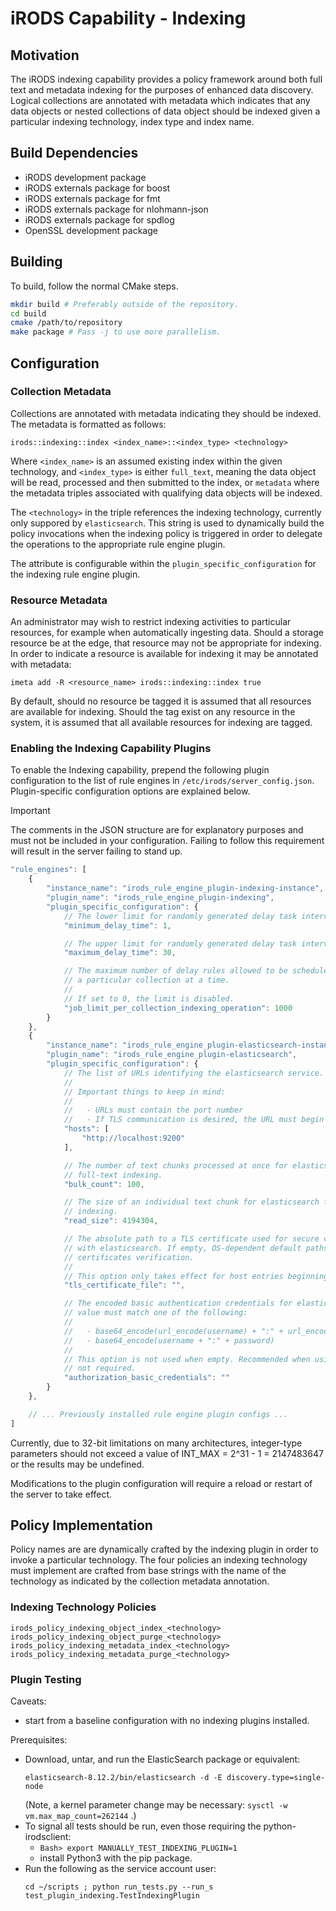 # iRODS Capability - Indexing

## Motivation

The iRODS indexing capability provides a policy framework around both full text and metadata indexing for the purposes of enhanced data discovery. Logical collections are annotated with metadata which indicates that any data objects or nested collections of data object should be indexed given a particular indexing technology, index type and index name.

## Build Dependencies

- iRODS development package
- iRODS externals package for boost
- iRODS externals package for fmt
- iRODS externals package for nlohmann-json
- iRODS externals package for spdlog
- OpenSSL development package

## Building

To build, follow the normal CMake steps.

```bash
mkdir build # Preferably outside of the repository.
cd build
cmake /path/to/repository
make package # Pass -j to use more parallelism.
```

## Configuration

### Collection Metadata

Collections are annotated with metadata indicating they should be indexed. The metadata is formatted as follows:
```
irods::indexing::index <index_name>::<index_type> <technology>
```
Where `<index_name>` is an assumed existing index within the given technology, and `<index_type>` is either `full_text`, meaning the data object will be read, processed and then submitted to the index, or `metadata` where the metadata triples associated with qualifying data objects will be indexed.

The `<technology>` in the triple references the indexing technology, currently only suppored by `elasticsearch`. This string is used to dynamically build the policy invocations when the indexing policy is triggered in order to delegate the operations to the appropriate rule engine plugin.

The attribute is configurable within the `plugin_specific_configuration` for the indexing rule engine plugin.

### Resource Metadata

An administrator may wish to restrict indexing activities to particular resources, for example when automatically ingesting data. Should a storage resource be at the edge, that resource may not be appropriate for indexing. In order to indicate a resource is available for indexing it may be annotated with metadata:
```
imeta add -R <resource_name> irods::indexing::index true
```
By default, should no resource be tagged it is assumed that all resources are available for indexing. Should the tag exist on any resource in the system, it is assumed that all available resources for indexing are tagged.

### Enabling the Indexing Capability Plugins

To enable the Indexing capability, prepend the following plugin configuration to the list of rule engines in `/etc/irods/server_config.json`. Plugin-specific configuration options are explained below.

> [!IMPORTANT]
> The comments in the JSON structure are for explanatory purposes and must not be included in your configuration. Failing to follow this requirement will result in the server failing to stand up.

```js
"rule_engines": [
    {
        "instance_name": "irods_rule_engine_plugin-indexing-instance",
        "plugin_name": "irods_rule_engine_plugin-indexing",
        "plugin_specific_configuration": {
            // The lower limit for randomly generated delay task intervals.
            "minimum_delay_time": 1,

            // The upper limit for randomly generated delay task intervals.
            "maximum_delay_time": 30,

            // The maximum number of delay rules allowed to be scheduled for
            // a particular collection at a time.
            //
            // If set to 0, the limit is disabled.
            "job_limit_per_collection_indexing_operation": 1000
        }
    },
    {
        "instance_name": "irods_rule_engine_plugin-elasticsearch-instance",
        "plugin_name": "irods_rule_engine_plugin-elasticsearch",
        "plugin_specific_configuration": {
            // The list of URLs identifying the elasticsearch service.
            //
            // Important things to keep in mind:
            //
            //   - URLs must contain the port number
            //   - If TLS communication is desired, the URL must begin with "https"
            "hosts": [
                "http://localhost:9200"
            ],

            // The number of text chunks processed at once for elasticsearch
            // full-text indexing.
            "bulk_count": 100,

            // The size of an individual text chunk for elasticsearch full-text
            // indexing.
            "read_size": 4194304,

            // The absolute path to a TLS certificate used for secure communication
            // with elasticsearch. If empty, OS-dependent default paths are used for
            // certificates verification.
            //
            // This option only takes effect for host entries beginning with "https".
            "tls_certificate_file": "",

            // The encoded basic authentication credentials for elasticsearch. The
            // value must match one of the following:
            //
            //   - base64_encode(url_encode(username) + ":" + url_encode(password))
            //   - base64_encode(username + ":" + password)
            //
            // This option is not used when empty. Recommended when using TLS, but
            // not required.
            "authorization_basic_credentials": ""
        }
    },

    // ... Previously installed rule engine plugin configs ...
]
```

Currently, due to 32-bit limitations on many architectures, integer-type parameters should not exceed a value of INT_MAX = 2^31 - 1 = 2147483647 or the results may be undefined.

Modifications to the plugin configuration will require a reload or restart of the server to take effect.

## Policy Implementation

Policy names are are dynamically crafted by the indexing plugin in order to invoke a particular technology. The four policies an indexing technology must implement are crafted from base strings with the name of the technology as indicated by the collection metadata annotation.

### Indexing Technology Policies
```
irods_policy_indexing_object_index_<technology>
irods_policy_indexing_object_purge_<technology>
irods_policy_indexing_metadata_index_<technology>
irods_policy_indexing_metadata_purge_<technology>
```

### Plugin Testing

Caveats:
   - start from a baseline configuration with no indexing plugins installed.

Prerequisites:
   - Download, untar, and run the ElasticSearch package or equivalent:
     ```
     elasticsearch-8.12.2/bin/elasticsearch -d -E discovery.type=single-node
     ```
     (Note, a kernel parameter change may be necessary: `sysctl -w vm.max_map_count=262144` .)
   - To signal all tests should be run, even those requiring the python-irodsclient:
      * `Bash> export MANUALLY_TEST_INDEXING_PLUGIN=1`
      * install Python3 with the pip package.
   - Run the following as the service account user:
     ```
     cd ~/scripts ; python run_tests.py --run_s test_plugin_indexing.TestIndexingPlugin
     ```
